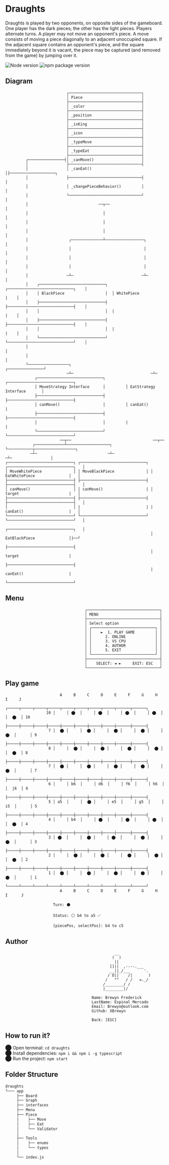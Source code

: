 # Draughts

Draughts is played by two opponents, on opposite sides of the gameboard. One player has the dark pieces; the other has the light pieces. 
Players alternate turns. A player may not move an opponent's piece. A move consists of moving a piece diagonally to an adjacent unoccupied square. 
If the adjacent square contains an opponent's piece, and the square immediately beyond it is vacant, the piece may be captured (and removed from the game) by jumping over it.

 ![Node version](https://img.shields.io/badge/Node%20version->=v17.3.1-green)
 ![npm package version](https://img.shields.io/badge/npm%20package->=v8.3.0-green)

## Diagram
```
                           ┌────────────────────────────────┐
                           │ Piece                          │
                           ├────────────────────────────────┤
                           │ _color                         │
                           ├────────────────────────────────┤
                           │ _position                      │
                           ├────────────────────────────────┤
                           │ _isKing                        │
                           ├────────────────────────────────┤
                           │ _icon                          │
                           ├────────────────────────────────┤
                           │ _typeMove                      │
                           ├────────────────────────────────┤
                           │ _typeEat                       │
                           ├────────────────────────────────┤
         ┌────────────────┤│ _canMove()                     │
         │                 ├────────────────────────────────┤
         │                 │ _canEat()                      │├────────────────────┐
         │                 ├────────────────────────────────┤                     │
         │                 │ _changePieceBehavior()         │                     │
         │                 └────────────────────────────────┘                     │
         │                               ──┬──                                    │
         │                                 │                                      │
         │                                 │                                      │
         │                                 │                                      │
         │                  ┌──────────────┴─────────────────┐                    │
         │                  │                                │                    │
         │                  │                                │                    │
         │                  │                                │                    │
         │                 ─┴─                              ─┴─                   │
         │    ┌─────────────────────────────┐  ┌─────────────────────────────┐    │
         │    │ BlackPiece                  │  │ WhitePiece                  |    │
         │    ├─────────────────────────────┤  ├─────────────────────────────┤    │
         │    │                             │  |                             |    │
         │    ├─────────────────────────────┤  ├─────────────────────────────┤    │
         │    │                             │  |                             |    │
         │    └─────────────────────────────┘  └─────────────────────────────┘    │
         │                                                                        │
         │                                                                        │
         └──────────────────┐                                    ┌────────────────┘
                           ─┴─                                  ─┴─
             ┌─────────────────────────────┐         ┌─────────────────────────────┐
             │ MoveStrategy Interface      │         │ EatStrategy Interface       │
             ├─────────────────────────────┤         ├─────────────────────────────┤
             │ canMove()                   │         │ canEat()                    |
             ├─────────────────────────────┤         ├─────────────────────────────┤
             │                             │         |                             |
             └─────────────────────────────┘         └─────────────────────────────┘
                        ──┬──                                    ──┬──
            ┌─────────────┴───────────────────┐                    └───────────┬──────────────────┐
           ─┴─                               ─┴─                              ─┴─                 │
┌─────────────────────────────┐ ┌─────────────────────────────┐ ┌─────────────────────────────┐   │
│ MoveWhitePiece              │ │ MoveBlackPiece              │ │ EatWhitePiece               │   │
├─────────────────────────────┤ ├─────────────────────────────┤ ├─────────────────────────────┤   │
│ canMove()                   │ │ canMove()                   | │ target                      |   │
├─────────────────────────────┤ ├─────────────────────────────┤ ├─────────────────────────────┤   │
│                             │ |                             | | canEat()                    |   │
└─────────────────────────────┘ └─────────────────────────────┘ └─────────────────────────────┘   │
                                                                ┌─────────────────────────────┐   │
                                                                │ EatBlackPiece               │├──┘
                                                                ├─────────────────────────────┤
                                                                │ target                      |
                                                                ├─────────────────────────────┤
                                                                | canEat()                    |
                                                                └─────────────────────────────┘
```
## Menu

                                       ┌────────────────────────────────┐
                                       │ MENU                           │
                                       ├────────────────────────────────┤
                                       │ Select option                  │
                                       │ ┌────────────────────────────┐ │
                                       │ │    ►  1. PLAY GAME         │ │
                                       │ │      2. ONLINE             │ │
                                       │ │      3. VS CPU             │ │
                                       │ │      4. AUTHOR             │ │
                                       │ │      5. EXIT               │ │           
                                       │ └────────────────────────────┘ │
                                       ├────────────────────────────────┤
                                       │    SELECT: ◄ ►     EXIT: ESC   │
                                       └────────────────────────────────┘


## Play game

                            A     B     C     D     E     F     G     H      I     J
                         ┌─────┬─────┬─────┬─────┬─────┬─────┬─────┬─────┬──────┬──────┐
                      10 │     │ ⬤  │     │ ⬤  │     │ ⬤  │     │ ⬤  │      │  ⬤  │ 10
                         ├─────┼─────┼─────┼─────┼─────┼─────┼─────┼─────┼──────┼──────┤
                       7 │  ⬤ │     │  ⬤ │     │  ⬤ │     │  ⬤ │     │  ⬤  │      │ 9
                         ├─────┼─────┼─────┼─────┼─────┼─────┼─────┼─────┼──────┼──────┤
                       8 │     │  ⬤ │     │  ⬤ │     │  ⬤ │     │  ⬤ │      │  ⬤  │ 8
                         ├─────┼─────┼─────┼─────┼─────┼─────┼─────┼─────┼──────┼──────┤
                       7 │  ⬤ │     │  ⬤ │     │  ⬤ │     │  ⬤ │     │  ⬤  │      │ 7
                         ├─────┼─────┼─────┼─────┼─────┼─────┼─────┼─────┼──────┼──────┤
                       6 │     │ b6  │     │ d6  │     │ f6  │     │ h6  │      │  j6  │ 6 
                         ├─────┼─────┼─────┼─────┼─────┼─────┼─────┼─────┼──────┼──────┤
                       5 │ a5  │     │  ⬤ │     │ e5  │     │ g5  │     │  i5  │      │ 5
                         ├─────┼─────┼─────┼─────┼─────┼─────┼─────┼─────┼──────┼──────┤
                       4 │     │ b4  │     │ ⬤  │     │ ⬤  │     │ ⬤  │      │  ⬤  │ 4
                         ├─────┼─────┼─────┼─────┼─────┼─────┼─────┼─────┼──────┼──────┤
                       3 │ ⬤  │     │  ⬤ │     │ ⬤  │     │  ⬤ │     │  ⬤  │      │ 3
                         ├─────┼─────┼─────┼─────┼─────┼─────┼─────┼─────┼──────┼──────┤
                       2 │     │  ⬤ │     │  ⬤ │     │  ⬤ │     │  ⬤ │      │  ⬤  │ 2
                         ├─────┼─────┼─────┼─────┼─────┼─────┼─────┼─────┼──────┼──────┤
                       1 │  ⬤ │     │  ⬤ │     │  ⬤ │     │  ⬤ │     │  ⬤  │      │ 1
                         └─────┴─────┴─────┴─────┴─────┴─────┴─────┴─────┴──────┴──────┘
                            A     B     C     D     E     F     G     H      I      J

                         Turn: ⚫

                         Status: ⚪ b4 to a5 ✅

                         [piecePos, selectPos]: b4 to c5
                               
 ## Author
                                        
                                                    __ 
                                                   (  )
                                                    ||
                                                  []||  ,----.___
                                                  __||_/___      '.
                                                 / O||    /|       )
                                                /   ""   / /   =._/
                                               /________/ /
                                               |________|/

                                          Name: Brewyn Frederick
                                          LastName: Espinal Mercado
                                          Email: Brewyn@outlook.com
                                          Github: XBrewyn

                                          Back: [ESC]
                                          
                                   
 ## How to run it?
⬤ Open terminal: `cd draughts` <br/>
⬤ Install dependencies: `npm i && npm i -g typescript` <br/>
⬤ Run the project: `npm start`

                                       
## Folder Structure

  ```bash
  draughts
  └─── app
       ├── Board
       ├── Graph
       ├── interfaces
       ├── Menu
       ├── Piece
       │    ├── Move
       │    ├── Eat
       │    └── Validator
       │
       ├── Tools
       │    ├── enums
       │    └── types
       │
       └── index.js
   ```
